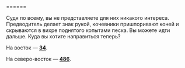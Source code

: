 ======

Судя по всему, вы не представляете для них никакого интереса. Предводитель делает знак рукой, кочевники пришпоривают коней и скрываются в вихре поднятого копытами песка. Вы можете идти дальше. Куда вы хотите направиться теперь?

На восток — [**34**](#n_34).

На северо-восток — [**486**](#n_486).


